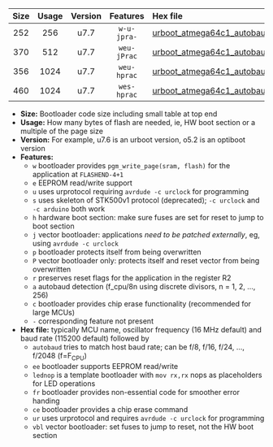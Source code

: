 |Size|Usage|Version|Features|Hex file|
|:-:|:-:|:-:|:-:|:--|
|252|256|u7.7|`w-u-jpra-`|[urboot_atmega64c1_autobaud_lednop_ur_vbl.hex](https://raw.githubusercontent.com/stefanrueger/urboot.hex/main/mcus/atmega64c1/autobaud/urboot_atmega64c1_autobaud_lednop_ur_vbl.hex)|
|370|512|u7.7|`weu-jPrac`|[urboot_atmega64c1_autobaud_ee_lednop_fr_ce_ur_vbl.hex](https://raw.githubusercontent.com/stefanrueger/urboot.hex/main/mcus/atmega64c1/autobaud/urboot_atmega64c1_autobaud_ee_lednop_fr_ce_ur_vbl.hex)|
|356|1024|u7.7|`weu-hprac`|[urboot_atmega64c1_autobaud_ee_lednop_fr_ce_ur.hex](https://raw.githubusercontent.com/stefanrueger/urboot.hex/main/mcus/atmega64c1/autobaud/urboot_atmega64c1_autobaud_ee_lednop_fr_ce_ur.hex)|
|460|1024|u7.7|`wes-hprac`|[urboot_atmega64c1_autobaud_ee_lednop_fr_ce.hex](https://raw.githubusercontent.com/stefanrueger/urboot.hex/main/mcus/atmega64c1/autobaud/urboot_atmega64c1_autobaud_ee_lednop_fr_ce.hex)|

- **Size:** Bootloader code size including small table at top end
- **Usage:** How many bytes of flash are needed, ie, HW boot section or a multiple of the page size
- **Version:** For example, u7.6 is an urboot version, o5.2 is an optiboot version
- **Features:**
  + `w` bootloader provides `pgm_write_page(sram, flash)` for the application at `FLASHEND-4+1`
  + `e` EEPROM read/write support
  + `u` uses urprotocol requiring `avrdude -c urclock` for programming
  + `s` uses skeleton of STK500v1 protocol (deprecated); `-c urclock` and `-c arduino` both work
  + `h` hardware boot section: make sure fuses are set for reset to jump to boot section
  + `j` vector bootloader: applications *need to be patched externally*, eg, using `avrdude -c urclock`
  + `p` bootloader protects itself from being overwritten
  + `P` vector bootloader only: protects itself and reset vector from being overwritten
  + `r` preserves reset flags for the application in the register R2
  + `a` autobaud detection (f_cpu/8n using discrete divisors, n = 1, 2, ..., 256)
  + `c` bootloader provides chip erase functionality (recommended for large MCUs)
  + `-` corresponding feature not present
- **Hex file:** typically MCU name, oscillator frequency (16 MHz default) and baud rate (115200 default) followed by
  + `autobaud` tries to match host baud rate; can be f/8, f/16, f/24, ..., f/2048 (f=F<sub>CPU</sub>)
  + `ee` bootloader supports EEPROM read/write
  + `lednop` is a template bootloader with `mov rx,rx` nops as placeholders for LED operations
  + `fr` bootloader provides non-essential code for smoother error handing
  + `ce` bootloader provides a chip erase command
  + `ur` uses urprotocol and requires `avrdude -c urclock` for programming
  + `vbl` vector bootloader: set fuses to jump to reset, not the HW boot section

